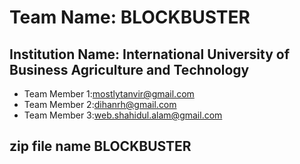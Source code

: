 # Team Name: BLOCKBUSTER
## Institution Name: International University of Business Agriculture and Technology

- Team Member 1:mostlytanvir@gmail.com
- Team Member 2:dihanrh@gmail.com
- Team Member 3:web.shahidul.alam@gmail.com


## zip file name BLOCKBUSTER
